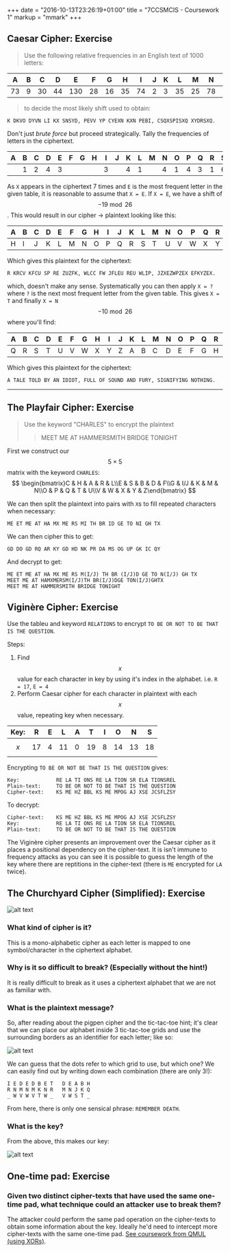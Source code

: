 +++
date = "2016-10-13T23:26:19+01:00"
title = "7CCSMCIS - Coursework 1"
markup = "mmark"
+++

## Caesar Cipher: Exercise

>Use the following relative frequencies in an English text of 1000 letters:

>
| A | B | C | D | E | F | G | H | I | J | K | L | M | N | O | P | Q | R | S | T | U | V | W | X | Y | Z |
|---|---|---|---|---|---|---|---|---|---|---|---|---|---|---|---|---|---|---|---|---|---|---|---|---|---|
| 73| 9 | 30| 44|130| 28| 16| 35| 74| 2 | 3 | 35| 25| 78| 74| 27| 3 | 77| 63| 93| 27| 13| 16| 5 | 19| 1 |

>to decide the most likely shift used to obtain:
```
K DKVO DYVN LI KX SNSYD, PEVV YP CYEXN KXN PEBI, CSQXSPISXQ XYDRSXQ.
```
Don't just *brute force* but proceed strategically. Tally the frequencies of letters in the ciphertext.

| A | B | C | D | E | F | G | H | I | J | K | L | M | N | O | P | Q | R | S | T | U | V | W | X | Y | Z |
|---|---|---|---|---|---|---|---|---|---|---|---|---|---|---|---|---|---|---|---|---|---|---|---|---|---|
|   | 1 | 2 | 4 | 3 |   |   |   | 3 |   | 4 | 1 |   | 4 | 1 | 4 | 3 | 1 | 6 |   |   | 4 |   | 7 | 5 |   |

As `X` appears in the ciphertext 7 times and `E` is the most frequent letter in the given table, it is reasonable to assume that `X = E`. If `X = E`, we have a shift of $$-19 \bmod 26$$. This would result in our cipher -> plaintext looking like this:

| A | B | C | D | E | F | G | H | I | J | K | L | M | N | O | P | Q | R | S | T | U | V | W | X | Y | Z |
|---|---|---|---|---|---|---|---|---|---|---|---|---|---|---|---|---|---|---|---|---|---|---|---|---|---|
| H | I | J | K | L | M | N | O | P | Q | R | S | T | U | V | W | X | Y | Z | A | B | C | D | E | F | G |

Which gives this plaintext for the ciphertext:
```
R KRCV KFCU SP RE ZUZFK, WLCC FW JFLEU REU WLIP, JZXEZWPZEX EFKYZEX.
```
which, doesn't make any sense. Systematically you can then apply `X = ?` where `?` is the next most frequent letter from the given table. This gives `X = T` and finally `X = N` $$-10 \bmod 26$$ where you'll find:

| A | B | C | D | E | F | G | H | I | J | K | L | M | N | O | P | Q | R | S | T | U | V | W | X | Y | Z |
|---|---|---|---|---|---|---|---|---|---|---|---|---|---|---|---|---|---|---|---|---|---|---|---|---|---|
| Q | R | S | T | U | V | W | X | Y | Z | A | B | C | D | E | F | G | H | I | J | K | L | M | N | O | P |

Which gives this plaintext for the ciphertext:
```
A TALE TOLD BY AN IDIOT, FULL OF SOUND AND FURY, SIGNIFYING NOTHING.
```

----

## The Playfair Cipher: Exercise

> Use the keyword "CHARLES" to encrypt the plaintext
>> MEET ME AT HAMMERSMITH BRIDGE TONIGHT

First we construct our $$5 \times 5$$ matrix with the keyword `CHARLES`:
$$
\begin{bmatrix}C & H & A & R & L\\E & S & B & D & F\\G & I/J & K & M & N\\O & P & Q & T & U\\V & W & X & Y & Z\end{bmatrix}
$$


We can then split the plaintext into pairs with `X`s to fill repeated characters when necessary:

```
ME ET ME AT HA MX ME RS MI TH BR ID GE TO NI GH TX
```

We can then cipher this to get:

```
GD DO GD RQ AR KY GD HD NK PR DA MS OG UP GK IC QY
```

And decrypt to get:

```
ME ET ME AT HA MX ME RS M(I/J) TH BR (I/J)D GE TO N(I/J) GH TX
MEET ME AT HAMXMERSM(I/J)TH BR(I/J)DGE TON(I/J)GHTX
MEET ME AT HAMMERSMITH BRIDGE TONIGHT
```

## Viginère Cipher: Exercise

Use the tableu and keyword `RELATIONS` to encrypt `TO BE OR NOT TO BE THAT IS THE QUESTION`.

Steps:

1. Find $$x$$ value for each character in key by using it's index in the alphabet. i.e. `R = 17`, `E = 4`
2. Perform Caesar cipher for each character in plaintext with each $$x$$ value, repeating key when necessary.

| Key: | R | E | L | A | T | I | O | N | S |
|------|---|---|---|---|---|---|---|---|---|
| $$x$$| 17| 4 | 11| 0 | 19| 8 | 14| 13| 18|

Encrypting `TO BE OR NOT BE THAT IS THE QUESTION` gives:
```
Key:            RE LA TI ONS RE LA TION SR ELA TIONSREL
Plain-text:     TO BE OR NOT TO BE THAT IS THE QUESTION
Cipher-text:    KS ME HZ BBL KS ME MPOG AJ XSE JCSFLZSY
```

To decrypt:
```
Cipher-text:    KS ME HZ BBL KS ME MPOG AJ XSE JCSFLZSY
Key:            RE LA TI ONS RE LA TION SR ELA TIONSREL
Plain-text:     TO BE OR NOT TO BE THAT IS THE QUESTION
```

The Viginère cipher presents an improvement over the Caesar cipher as it places a positional dependency on the cipher-text. It is isn't immune to frequency attacks as you can see it is possible to guess the length of the key where there are reptitions in the cipher-text (there is `ME` encrypted for `LA` twice).

## The Churchyard Cipher (Simplified): Exercise

![alt text](https://docs.google.com/drawings/d/1Q46jjvIEIVu7e_gUorw3IS-b4B6nONyRHOLP2FA6dLc/pub?w=960&h=100 "Churchyard cipher question")

### What kind of cipher is it?

This is a mono-alphabetic cipher as each letter is mapped to one symbol/character in the ciphertext alphabet.

### Why is it so difficult to break? (Especially without the hint!)

It is really difficult to break as it uses a ciphertext alphabet that we are not as familiar with.

### What is the plaintext message?

So, after reading about the pigpen cipher and the tic-tac-toe hint; it's clear that we can place our alphabet inside 3 tic-tac-toe grids and use the surrounding borders as an identifier for each letter; like so:

![alt text](https://docs.google.com/drawings/d/1s8gjJIfxvfbyOEAxWH34FqJ2PFMKCs5aJcHD1YW1pgA/pub?w=960&h=282 "Churchyard cipher intermediate key")


We can guess that the dots refer to which grid to use, but which one? We can easily find out by writing down each combination (there are only 3!):

```
I E D E D B E T   D E A B H
R N M N M K N R   M N J K Q
_ W V W V T W _   V W S T _
```

From here, there is only one sensical phrase: `REMEMBER DEATH`.


### What is the key?

From the above, this makes our key:

![alt text](https://docs.google.com/drawings/d/1TMZ6_K5cHtGatu4Md_Vhtitvd8vo8PDzXRtUg4BhJVg/pub?w=960&h=282 "Churchyard Cipher complete key")

## One-time pad: Exercise

### Given two distinct cipher-texts that have used the same one-time pad, what technique could an attacker use to break them?

The attacker could perform the same pad operation on the cipher-texts to obtain some information about the key. Ideally he'd need to intercept more cipher-texts with the same one-time pad. <a href="https://drive.google.com/file/d/0B63hsaKyFcnQbElkd3BxVWNnRzA/view?usp=sharing" target="_blank">See coursework from QMUL (using XORs)</a>.

<script src='https://cdn.mathjax.org/mathjax/latest/MathJax.js?config=TeX-AMS-MML_HTMLorMML'></script>
